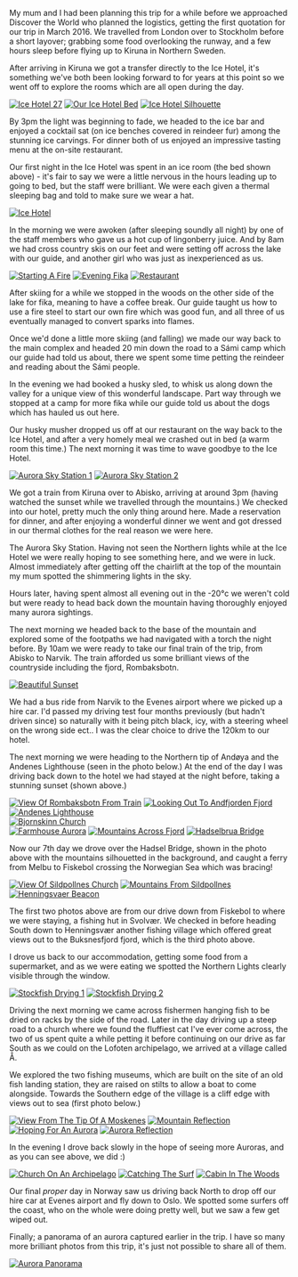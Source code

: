 <!--moml:meta
Title: 2017 Sweden & Norway
Date: 2017-02-01
Hero: town-reflection
Intro: Starting in Northern Sweden, staying at the Ice Hotel, and crossing into Norway before hiring a car and exploring Northern Norway.
-->

My mum and I had been planning this trip for a while before we approached Discover the World who planned the logistics, getting the first quotation for our trip in March 2016. We travelled from London over to Stockholm before a short layover; grabbing some food overlooking the runway, and a few hours sleep before flying up to Kiruna in Northern Sweden.

After arriving in Kiruna we got a transfer directly to the Ice Hotel, it's something we've both been looking forward to for years at this point so we went off to explore the rooms which are all open during the day.

<div class="gallery">
    <a href="/2017-sweden-and-norway/ice-hotel-27-2000.jpg"><img alt="Ice Hotel 27" srcset="/2017-sweden-and-norway/ice-hotel-27-400.jpg, /2017-sweden-and-norway/ice-hotel-27-800.jpg 800w, /2017-sweden-and-norway/ice-hotel-27-1200.jpg 1200w, /2017-sweden-and-norway/ice-hotel-27-1600.jpg 1600w, /2017-sweden-and-norway/ice-hotel-27-2000.jpg 2000w" src="/2017-sweden-and-norway/ice-hotel-27-400.jpg"></a>
    <a href="/2017-sweden-and-norway/our-ice-hotel-bed-2000.jpg"><img alt="Our Ice Hotel Bed" srcset="/2017-sweden-and-norway/our-ice-hotel-bed-400.jpg, /2017-sweden-and-norway/our-ice-hotel-bed-800.jpg 800w, /2017-sweden-and-norway/our-ice-hotel-bed-1200.jpg 1200w, /2017-sweden-and-norway/our-ice-hotel-bed-1600.jpg 1600w, /2017-sweden-and-norway/our-ice-hotel-bed-2000.jpg 2000w" src="/2017-sweden-and-norway/our-ice-hotel-bed-400.jpg"></a>
    <a href="/2017-sweden-and-norway/ice-hotel-silhouette-2000.jpg"><img alt="Ice Hotel Silhouette" srcset="/2017-sweden-and-norway/ice-hotel-silhouette-400.jpg, /2017-sweden-and-norway/ice-hotel-silhouette-800.jpg 800w, /2017-sweden-and-norway/ice-hotel-silhouette-1200.jpg 1200w, /2017-sweden-and-norway/ice-hotel-silhouette-1600.jpg 1600w, /2017-sweden-and-norway/ice-hotel-silhouette-2000.jpg 2000w" src="/2017-sweden-and-norway/ice-hotel-silhouette-400.jpg"></a>
</div>

By 3pm the light was beginning to fade, we headed to the ice bar and enjoyed a cocktail sat (on ice benches covered in reindeer fur) among the stunning ice carvings. For dinner both of us enjoyed an impressive tasting menu at the on-site restaurant.

Our first night in the Ice Hotel was spent in an ice room (the bed shown above) - it's fair to say we were a little nervous in the hours leading up to going to bed, but the staff were brilliant. We were each given a thermal sleeping bag and told to make sure we wear a hat.

<div class="gallery">
    <a href="/2017-sweden-and-norway/ice-hotel-2000.jpg"><img alt="Ice Hotel" srcset="/2017-sweden-and-norway/ice-hotel-400.jpg, /2017-sweden-and-norway/ice-hotel-800.jpg 800w, /2017-sweden-and-norway/ice-hotel-1200.jpg 1200w, /2017-sweden-and-norway/ice-hotel-1600.jpg 1600w, /2017-sweden-and-norway/ice-hotel-2000.jpg 2000w" src="/2017-sweden-and-norway/ice-hotel-400.jpg"></a>
</div>

In the morning we were awoken (after sleeping soundly all night) by one of the staff members who gave us a hot cup of lingonberry juice. And by 8am we had cross country skis on our feet and were setting off across the lake with our guide, and another girl who was just as inexperienced as us.

<div class="gallery">
    <a href="/2017-sweden-and-norway/starting-a-fire-2000.jpg"><img alt="Starting A Fire" srcset="/2017-sweden-and-norway/starting-a-fire-400.jpg, /2017-sweden-and-norway/starting-a-fire-800.jpg 800w, /2017-sweden-and-norway/starting-a-fire-1200.jpg 1200w, /2017-sweden-and-norway/starting-a-fire-1600.jpg 1600w, /2017-sweden-and-norway/starting-a-fire-2000.jpg 2000w" src="/2017-sweden-and-norway/starting-a-fire-400.jpg"></a>
    <a href="/2017-sweden-and-norway/evening-fika-2000.jpg"><img alt="Evening Fika" srcset="/2017-sweden-and-norway/evening-fika-400.jpg, /2017-sweden-and-norway/evening-fika-800.jpg 800w, /2017-sweden-and-norway/evening-fika-1200.jpg 1200w, /2017-sweden-and-norway/evening-fika-1600.jpg 1600w, /2017-sweden-and-norway/evening-fika-2000.jpg 2000w" src="/2017-sweden-and-norway/evening-fika-400.jpg"></a>
    <a href="/2017-sweden-and-norway/restaurant-2000.jpg"><img alt="Restaurant" srcset="/2017-sweden-and-norway/restaurant-400.jpg, /2017-sweden-and-norway/restaurant-800.jpg 800w, /2017-sweden-and-norway/restaurant-1200.jpg 1200w, /2017-sweden-and-norway/restaurant-1600.jpg 1600w, /2017-sweden-and-norway/restaurant-2000.jpg 2000w" src="/2017-sweden-and-norway/restaurant-400.jpg"></a>
</div>

After skiing for a while we stopped in the woods on the other side of the lake for fika, meaning to have a coffee break. Our guide taught us how to use a fire steel to start our own fire which was good fun, and all three of us eventually managed to convert sparks into flames.

Once we'd done a little more skiing (and falling) we made our way back to the main complex and headed 20 min down the road to a Sámi camp which our guide had told us about, there we spent some time petting the reindeer and reading about the Sámi people.

In the evening we had booked a husky sled, to whisk us along down the valley for a unique view of this wonderful landscape. Part way through we stopped at a camp for more fika while our guide told us about the dogs which has hauled us out here.

Our husky musher dropped us off at our restaurant on the way back to the Ice Hotel, and after a very homely meal we crashed out in bed (a warm room this time.) The next morning it was time to wave goodbye to the Ice Hotel.

<div class="gallery">
    <a href="/2017-sweden-and-norway/aurora-sky-station-1-2000.jpg"><img alt="Aurora Sky Station 1" srcset="/2017-sweden-and-norway/aurora-sky-station-1-400.jpg, /2017-sweden-and-norway/aurora-sky-station-1-800.jpg 800w, /2017-sweden-and-norway/aurora-sky-station-1-1200.jpg 1200w, /2017-sweden-and-norway/aurora-sky-station-1-1600.jpg 1600w, /2017-sweden-and-norway/aurora-sky-station-1-2000.jpg 2000w" src="/2017-sweden-and-norway/aurora-sky-station-1-400.jpg"></a>
    <a href="/2017-sweden-and-norway/aurora-sky-station-2-2000.jpg"><img alt="Aurora Sky Station 2" srcset="/2017-sweden-and-norway/aurora-sky-station-2-400.jpg, /2017-sweden-and-norway/aurora-sky-station-2-800.jpg 800w, /2017-sweden-and-norway/aurora-sky-station-2-1200.jpg 1200w, /2017-sweden-and-norway/aurora-sky-station-2-1600.jpg 1600w, /2017-sweden-and-norway/aurora-sky-station-2-2000.jpg 2000w" src="/2017-sweden-and-norway/aurora-sky-station-2-400.jpg"></a>
</div>

We got a train from Kiruna over to Abisko, arriving at around 3pm (having watched the sunset while we travelled through the mountains.) We checked into our hotel, pretty much the only thing around here. Made a reservation for dinner, and after enjoying a wonderful dinner we went and got dressed in our thermal clothes for the real reason we were here.

The Aurora Sky Station. Having not seen the Northern lights while at the Ice Hotel we were really hoping to see something here, and we were in luck. Almost immediately after getting off the chairlift at the top of the mountain my mum spotted the shimmering lights in the sky.

Hours later, having spent almost all evening out in the -20°c we weren't cold but were ready to head back down the mountain having thoroughly enjoyed many aurora sightings.

The next morning we headed back to the base of the mountain and explored some of the footpaths we had navigated with a torch the night before. By 10am we were ready to take our final train of the trip, from Abisko to Narvik. The train afforded us some brilliant views of the countryside including the fjord, Rombaksbotn.

<div class="gallery">
    <a href="/2017-sweden-and-norway/beautiful-sunset-2000.jpg"><img alt="Beautiful Sunset" srcset="/2017-sweden-and-norway/beautiful-sunset-400.jpg, /2017-sweden-and-norway/beautiful-sunset-800.jpg 800w, /2017-sweden-and-norway/beautiful-sunset-1200.jpg 1200w, /2017-sweden-and-norway/beautiful-sunset-1600.jpg 1600w, /2017-sweden-and-norway/beautiful-sunset-2000.jpg 2000w" src="/2017-sweden-and-norway/beautiful-sunset-400.jpg"></a>
</div>

We had a bus ride from Narvik to the Evenes airport where we picked up a hire car. I'd passed my driving test four months previously (but hadn't driven since) so naturally with it being pitch black, icy, with a steering wheel on the wrong side ect.. I was the clear choice to drive the 120km to our hotel.

The next morning we were heading to the Northern tip of Andøya and the Andenes Lighthouse (seen in the photo below.) At the end of the day I was driving back down to the hotel we had stayed at the night before, taking a stunning sunset (shown above.)

<div class="gallery">
    <a href="/2017-sweden-and-norway/view-of-rombaksbotn-from-train-2000.jpg"><img alt="View Of Rombaksbotn From Train" srcset="/2017-sweden-and-norway/view-of-rombaksbotn-from-train-400.jpg, /2017-sweden-and-norway/view-of-rombaksbotn-from-train-800.jpg 800w, /2017-sweden-and-norway/view-of-rombaksbotn-from-train-1200.jpg 1200w, /2017-sweden-and-norway/view-of-rombaksbotn-from-train-1600.jpg 1600w, /2017-sweden-and-norway/view-of-rombaksbotn-from-train-2000.jpg 2000w" src="/2017-sweden-and-norway/view-of-rombaksbotn-from-train-400.jpg"></a>
    <a href="/2017-sweden-and-norway/looking-out-to-andfjorden-fjord-2000.jpg"><img alt="Looking Out To Andfjorden Fjord" srcset="/2017-sweden-and-norway/looking-out-to-andfjorden-fjord-400.jpg, /2017-sweden-and-norway/looking-out-to-andfjorden-fjord-800.jpg 800w, /2017-sweden-and-norway/looking-out-to-andfjorden-fjord-1200.jpg 1200w, /2017-sweden-and-norway/looking-out-to-andfjorden-fjord-1600.jpg 1600w, /2017-sweden-and-norway/looking-out-to-andfjorden-fjord-2000.jpg 2000w" src="/2017-sweden-and-norway/looking-out-to-andfjorden-fjord-400.jpg"></a>
    <a href="/2017-sweden-and-norway/andenes-lighthouse-2000.jpg"><img alt="Andenes Lighthouse" srcset="/2017-sweden-and-norway/andenes-lighthouse-400.jpg, /2017-sweden-and-norway/andenes-lighthouse-800.jpg 800w, /2017-sweden-and-norway/andenes-lighthouse-1200.jpg 1200w, /2017-sweden-and-norway/andenes-lighthouse-1600.jpg 1600w, /2017-sweden-and-norway/andenes-lighthouse-2000.jpg 2000w" src="/2017-sweden-and-norway/andenes-lighthouse-400.jpg"></a>
</div>

<div class="gallery">
    <a href="/2017-sweden-and-norway/bjornskinn-church-2000.jpg"><img alt="Bjornskinn Church" srcset="/2017-sweden-and-norway/bjornskinn-church-400.jpg, /2017-sweden-and-norway/bjornskinn-church-800.jpg 800w, /2017-sweden-and-norway/bjornskinn-church-1200.jpg 1200w, /2017-sweden-and-norway/bjornskinn-church-1600.jpg 1600w, /2017-sweden-and-norway/bjornskinn-church-2000.jpg 2000w" src="/2017-sweden-and-norway/bjornskinn-church-400.jpg"></a>
</div>

<div class="gallery">
    <a href="/2017-sweden-and-norway/farmhouse-aurora-2000.jpg"><img alt="Farmhouse Aurora" srcset="/2017-sweden-and-norway/farmhouse-aurora-400.jpg, /2017-sweden-and-norway/farmhouse-aurora-800.jpg 800w, /2017-sweden-and-norway/farmhouse-aurora-1200.jpg 1200w, /2017-sweden-and-norway/farmhouse-aurora-1600.jpg 1600w, /2017-sweden-and-norway/farmhouse-aurora-2000.jpg 2000w" src="/2017-sweden-and-norway/farmhouse-aurora-400.jpg"></a>
    <a href="/2017-sweden-and-norway/mountains-across-fjord-2000.jpg"><img alt="Mountains Across Fjord" srcset="/2017-sweden-and-norway/mountains-across-fjord-400.jpg, /2017-sweden-and-norway/mountains-across-fjord-800.jpg 800w, /2017-sweden-and-norway/mountains-across-fjord-1200.jpg 1200w, /2017-sweden-and-norway/mountains-across-fjord-1600.jpg 1600w, /2017-sweden-and-norway/mountains-across-fjord-2000.jpg 2000w" src="/2017-sweden-and-norway/mountains-across-fjord-400.jpg"></a>
    <a href="/2017-sweden-and-norway/hadselbrua-bridge-2000.jpg"><img alt="Hadselbrua Bridge" srcset="/2017-sweden-and-norway/hadselbrua-bridge-400.jpg, /2017-sweden-and-norway/hadselbrua-bridge-800.jpg 800w, /2017-sweden-and-norway/hadselbrua-bridge-1200.jpg 1200w, /2017-sweden-and-norway/hadselbrua-bridge-1600.jpg 1600w, /2017-sweden-and-norway/hadselbrua-bridge-2000.jpg 2000w" src="/2017-sweden-and-norway/hadselbrua-bridge-400.jpg"></a>
</div>

Now our 7th day we drove over the Hadsel Bridge, shown in the photo above with the mountains silhouetted in the background, and caught a ferry from Melbu to Fiskebol crossing the Norwegian Sea which was bracing!

<div class="gallery">
    <a href="/2017-sweden-and-norway/view-of-sildpollnes-church-2000.jpg"><img alt="View Of Sildpollnes Church" srcset="/2017-sweden-and-norway/view-of-sildpollnes-church-400.jpg, /2017-sweden-and-norway/view-of-sildpollnes-church-800.jpg 800w, /2017-sweden-and-norway/view-of-sildpollnes-church-1200.jpg 1200w, /2017-sweden-and-norway/view-of-sildpollnes-church-1600.jpg 1600w, /2017-sweden-and-norway/view-of-sildpollnes-church-2000.jpg 2000w" src="/2017-sweden-and-norway/view-of-sildpollnes-church-400.jpg"></a>
    <a href="/2017-sweden-and-norway/mountains-from-sildpollnes-2000.jpg"><img alt="Mountains From Sildpollnes" srcset="/2017-sweden-and-norway/mountains-from-sildpollnes-400.jpg, /2017-sweden-and-norway/mountains-from-sildpollnes-800.jpg 800w, /2017-sweden-and-norway/mountains-from-sildpollnes-1200.jpg 1200w, /2017-sweden-and-norway/mountains-from-sildpollnes-1600.jpg 1600w, /2017-sweden-and-norway/mountains-from-sildpollnes-2000.jpg 2000w" src="/2017-sweden-and-norway/mountains-from-sildpollnes-400.jpg"></a>
    <a href="/2017-sweden-and-norway/henningsvaer-beacon-2000.jpg"><img alt="Henningsvaer Beacon" srcset="/2017-sweden-and-norway/henningsvaer-beacon-400.jpg, /2017-sweden-and-norway/henningsvaer-beacon-800.jpg 800w, /2017-sweden-and-norway/henningsvaer-beacon-1200.jpg 1200w, /2017-sweden-and-norway/henningsvaer-beacon-1600.jpg 1600w, /2017-sweden-and-norway/henningsvaer-beacon-2000.jpg 2000w" src="/2017-sweden-and-norway/henningsvaer-beacon-400.jpg"></a>
</div>

The first two photos above are from our drive down from Fiskebol to where we were staying, a fishing hut in Svolvær. We checked in before heading South down to Henningsvær another fishing village which offered great views out to the Buksnesfjord fjord, which is the third photo above.

I drove us back to our accommodation, getting some food from a supermarket, and as we were eating we spotted the Northern Lights clearly visible through the window.

<div class="gallery">
    <a href="/2017-sweden-and-norway/stockfish-drying-1-2000.jpg"><img alt="Stockfish Drying 1" srcset="/2017-sweden-and-norway/stockfish-drying-1-400.jpg, /2017-sweden-and-norway/stockfish-drying-1-800.jpg 800w, /2017-sweden-and-norway/stockfish-drying-1-1200.jpg 1200w, /2017-sweden-and-norway/stockfish-drying-1-1600.jpg 1600w, /2017-sweden-and-norway/stockfish-drying-1-2000.jpg 2000w" src="/2017-sweden-and-norway/stockfish-drying-1-400.jpg"></a>
    <a href="/2017-sweden-and-norway/stockfish-drying-2-2000.jpg"><img alt="Stockfish Drying 2" srcset="/2017-sweden-and-norway/stockfish-drying-2-400.jpg, /2017-sweden-and-norway/stockfish-drying-2-800.jpg 800w, /2017-sweden-and-norway/stockfish-drying-2-1200.jpg 1200w, /2017-sweden-and-norway/stockfish-drying-2-1600.jpg 1600w, /2017-sweden-and-norway/stockfish-drying-2-2000.jpg 2000w" src="/2017-sweden-and-norway/stockfish-drying-2-400.jpg"></a>
</div>

Driving the next morning we came across fishermen hanging fish to be dried on racks by the side of the road. Later in the day driving up a steep road to a church where we found the fluffiest cat I've ever come across, the two of us spent quite a while petting it before continuing on our drive as far South as we could on the Lofoten archipelago, we arrived at a village called Å.

We explored the two fishing museums, which are built on the site of an old fish landing station, they are raised on stilts to allow a boat to come alongside. Towards the Southern edge of the village is a cliff edge with views out to sea (first photo below.)

<div class="gallery">
    <a href="/2017-sweden-and-norway/view-from-the-tip-of-a-moskenes-2000.jpg"><img alt="View From The Tip Of A Moskenes" srcset="/2017-sweden-and-norway/view-from-the-tip-of-a-moskenes-400.jpg, /2017-sweden-and-norway/view-from-the-tip-of-a-moskenes-800.jpg 800w, /2017-sweden-and-norway/view-from-the-tip-of-a-moskenes-1200.jpg 1200w, /2017-sweden-and-norway/view-from-the-tip-of-a-moskenes-1600.jpg 1600w, /2017-sweden-and-norway/view-from-the-tip-of-a-moskenes-2000.jpg 2000w" src="/2017-sweden-and-norway/view-from-the-tip-of-a-moskenes-400.jpg"></a>
    <a href="/2017-sweden-and-norway/mountain-reflection-2000.jpg"><img alt="Mountain Reflection" srcset="/2017-sweden-and-norway/mountain-reflection-400.jpg, /2017-sweden-and-norway/mountain-reflection-800.jpg 800w, /2017-sweden-and-norway/mountain-reflection-1200.jpg 1200w, /2017-sweden-and-norway/mountain-reflection-1600.jpg 1600w, /2017-sweden-and-norway/mountain-reflection-2000.jpg 2000w" src="/2017-sweden-and-norway/mountain-reflection-400.jpg"></a>
    <a href="/2017-sweden-and-norway/hoping-for-an-aurora-2000.jpg"><img alt="Hoping For An Aurora" srcset="/2017-sweden-and-norway/hoping-for-an-aurora-400.jpg, /2017-sweden-and-norway/hoping-for-an-aurora-800.jpg 800w, /2017-sweden-and-norway/hoping-for-an-aurora-1200.jpg 1200w, /2017-sweden-and-norway/hoping-for-an-aurora-1600.jpg 1600w, /2017-sweden-and-norway/hoping-for-an-aurora-2000.jpg 2000w" src="/2017-sweden-and-norway/hoping-for-an-aurora-400.jpg"></a>
    <a href="/2017-sweden-and-norway/aurora-reflection-2000.jpg"><img alt="Aurora Reflection" srcset="/2017-sweden-and-norway/aurora-reflection-400.jpg, /2017-sweden-and-norway/aurora-reflection-800.jpg 800w, /2017-sweden-and-norway/aurora-reflection-1200.jpg 1200w, /2017-sweden-and-norway/aurora-reflection-1600.jpg 1600w, /2017-sweden-and-norway/aurora-reflection-2000.jpg 2000w" src="/2017-sweden-and-norway/aurora-reflection-400.jpg"></a>
</div>

In the evening I drove back slowly in the hope of seeing more Auroras, and as you can see above, we did :)

<div class="gallery">
    <a href="/2017-sweden-and-norway/church-on-an-archipelago-2000.jpg"><img alt="Church On An Archipelago" srcset="/2017-sweden-and-norway/church-on-an-archipelago-400.jpg, /2017-sweden-and-norway/church-on-an-archipelago-800.jpg 800w, /2017-sweden-and-norway/church-on-an-archipelago-1200.jpg 1200w, /2017-sweden-and-norway/church-on-an-archipelago-1600.jpg 1600w, /2017-sweden-and-norway/church-on-an-archipelago-2000.jpg 2000w" src="/2017-sweden-and-norway/church-on-an-archipelago-400.jpg"></a>
    <a href="/2017-sweden-and-norway/catching-the-surf-2000.jpg"><img alt="Catching The Surf" srcset="/2017-sweden-and-norway/catching-the-surf-400.jpg, /2017-sweden-and-norway/catching-the-surf-800.jpg 800w, /2017-sweden-and-norway/catching-the-surf-1200.jpg 1200w, /2017-sweden-and-norway/catching-the-surf-1600.jpg 1600w, /2017-sweden-and-norway/catching-the-surf-2000.jpg 2000w" src="/2017-sweden-and-norway/catching-the-surf-400.jpg"></a>
    <a href="/2017-sweden-and-norway/cabin-in-the-woods-2000.jpg"><img alt="Cabin In The Woods" srcset="/2017-sweden-and-norway/cabin-in-the-woods-400.jpg, /2017-sweden-and-norway/cabin-in-the-woods-800.jpg 800w, /2017-sweden-and-norway/cabin-in-the-woods-1200.jpg 1200w, /2017-sweden-and-norway/cabin-in-the-woods-1600.jpg 1600w, /2017-sweden-and-norway/cabin-in-the-woods-2000.jpg 2000w" src="/2017-sweden-and-norway/cabin-in-the-woods-400.jpg"></a>
</div>

Our final *proper* day in Norway saw us driving back North to drop off our hire car at Evenes airport and fly down to Oslo. We spotted some surfers off the coast, who on the whole were doing pretty well, but we saw a few get wiped out.

Finally; a panorama of an aurora captured earlier in the trip. I have so many more brilliant photos from this trip, it's just not possible to share all of them.

<div class="gallery">
    <a href="/2017-sweden-and-norway/aurora-panorama-2000.jpg"><img alt="Aurora Panorama" srcset="/2017-sweden-and-norway/aurora-panorama-400.jpg, /2017-sweden-and-norway/aurora-panorama-800.jpg 800w, /2017-sweden-and-norway/aurora-panorama-1200.jpg 1200w, /2017-sweden-and-norway/aurora-panorama-1600.jpg 1600w, /2017-sweden-and-norway/aurora-panorama-2000.jpg 2000w" src="/2017-sweden-and-norway/aurora-panorama-400.jpg"></a>
</div>
